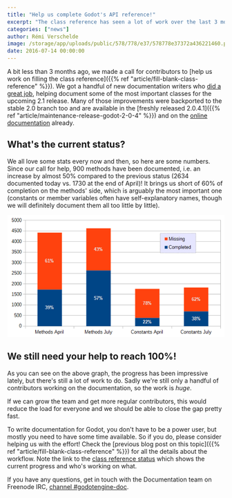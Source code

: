 ```yaml
---
title: "Help us complete Godot's API reference!"
excerpt: "The class reference has seen a lot of work over the last 3 months, and could still use more hands to help document all the classes, methods, constants, member variables and signals for the complete Godot API! With a handful of contributors it's a huge job, but with the help of the community we can make it pretty fast!"
categories: ["news"]
author: Rémi Verschelde
image: /storage/app/uploads/public/578/778/e37/578778e37372a436221460.png
date: 2016-07-14 00:00:00
---
```


A bit less than 3 months ago, we made a call for contributors to [help us work on filling the class reference]({{% ref "article/fill-blank-class-reference" %}}). We got a handful of new documentation writers who [did a great job](https://github.com/godotengine/godot/commits/master/doc/base/classes.xml), helping document some of the most important classes for the upcoming 2.1 release. Many of those improvements were backported to the stable 2.0 branch too and are available in the [freshly released 2.0.4.1]({{% ref "article/maintenance-release-godot-2-0-4" %}}) and on the [online documentation](http://docs.godotengine.org) already.

## What's the current status?

We all love some stats every now and then, so here are some numbers. Since our call for help, 900 methods have been documented, i.e. an increase by almost 50% compared to the previous status (2634 documented today vs. 1730 at the end of April)! It brings us short of 60% of completion on the methods' side, which is arguably the most important one (constants or member variables often have self-explanatory names, though we will definitely document them all too little by little).

![godot classref stats.png](/storage/app/uploads/public/578/75d/691/57875d6917f5a106104160.png)

## We still need your help to reach 100%!

As you can see on the above graph, the progress has been impressive lately, but there's still a lot of work to do. Sadly we're still only a handful of contributors working on the documentation, so the work is *huge*.

If we can grow the team and get more regular contributors, this would reduce the load for everyone and we should be able to close the gap pretty fast.

To write documentation for Godot, you don't have to be a power user, but mostly you need to have some time available. So if you do, please consider helping us with the effort! Check the [previous blog post on this topic]({{% ref "article/fill-blank-class-reference" %}}) for all the details about the workflow. Note the link to the [class reference status](https://etherpad.net/p/godot-classref-status) which shows the current progress and who's working on what.

If you have any questions, get in touch with the Documentation team on Freenode IRC, [channel #godotengine-doc](http://webchat.freenode.net/?channels=godotengine-doc).
